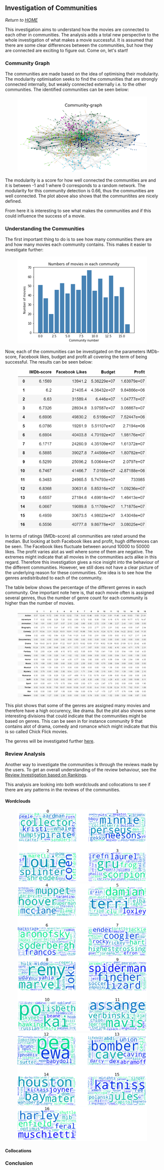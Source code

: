## Investigation of Communities
*Return to [HOME](https://lauramarott.github.io/SocialGraphs/)*

This investigation aims to understand how the movies are connected to each other in communities. The analysis adds a total new perspective to the whole investigation of what makes a movie successful. 
It is assumed that there are some clear differences between the communities, but how they are connected are exciting to figure out. Come on, let's start!

### Community Graph

The communities are made based on the idea of optimising their modularity. The modularity optimisation seeks to find the communities that are strongly connected internally, but weakly connected externally i.e. to the other communities. The identified communities can be seen below:

<figure style="text-align: center;">
  <img src="./images/community_graph1.png" width="500" alt="Genre frequency"/>
</figure>

The modularity is a score for how well connected the communities are and it is between -1 and 1 where 0 corresponds to a random network. The modularity for this community detection is 0.66, thus the communities are well connected. The plot above also shows that the communitites are nicely defined. 

From here it is interesting to see what makes the communities and if this could influence the success of a movie.

### Understanding the Communities

The first important thing to do is to see how many communities there are and how many movies each community contains. This makes it easier to investigate further:

<figure style="text-align: center;">
  <img src="./images/community_numbers.png" width="500" />
</figure>

Now, each of the communities can be investigated on the parameters IMDb-score, Facebook likes, budget and profit all covering the term of being successful. The results can be seen below:

<figure style="text-align: center;">
  <img src="./images/community_comparison.png" width="500"/>
</figure>

In terms of ratings (IMDb-score) all communities are rated around the median. But looking at both Facebook likes and profit, hugh differences can be seen. The Facebook likes fluctuate between aorund 10000 to 50000 likes. The profit varies alot as well where some of them are negative. The extremes might indicate that all movies in the communities acts alike in this regard. Therefore this investigation gives a nice insight into the behaviour of the different communities. However, we still does not have a clear picture of the underlying reason for these communities. One idea is to see how the genres aredistributed to each of the community. 

The table below shows the percentage of the different genres in each community. One important note here is, that each movie often is assigned several genres, thus the number of genre count for each community is higher than the number of movies.

<figure style="text-align: center;">
  <img src="./images/community_genres.png" width="500" />
</figure>

This plot shows that some of the genres are assigned many movies and therefore have a high occurency, like drama. But the plot also shows some interesting divisions that could indicate that the communities might be based on genres. This can be seen in for instance community 9 that contains alot of drama, comedy and romance which might indicate that this is so called Chick Flick movies. 

The genres will be investigated further [here](https://lauramarott.github.io/SocialGraphs/Genres).

### Review Analysis

Another way to investigate the communities is through the reviews made by the users. To get an overall understanding of the review behaviour, see the [Review Investigation based on Rankings](https://lauramarott.github.io/SocialGraphs/RankingReviews). 

This analysis are looking into both wordclouds and collocations to see if there are any patterns in the reviews of the communities. 

#### Wordclouds

<figure style="text-align: center;">
  <img src="./images/community_wordcloud1.png">
  <img src="./images/community_wordcloud2.png">
  <img src="./images/community_wordcloud3.png">
  <img src="./images/community_wordcloud4.png">
  <img src="./images/community_wordcloud5.png">
</figure>

#### Collocations

### Conclusion
